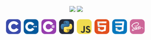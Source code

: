 <!--# [![Typing SVG](https://readme-typing-svg.demolab.com?font=JetBrains+Mono&weight=500&size=26&duration=2000&pause=5000&color=72F2EB&vCenter=true&random=false&width=480&lines=%F0%9F%91%8B+Hi%2C+I'm+Force+aka+Moonglow+!)](https://git.io/typing-svg)
-->
<!-- <div width="100%" align="center">
    <img src="aboba.jpg" width = "400px"/>
</div>
--!>

<!--# 💻 Tech Stack:-->

<!--# 📊 GitHub Stats:-->


<div align="center" >
<!--      <img src="https://github-readme-stats-pf5j.vercel.app/api?username=kirrishima&hide=issues&hide_border=true&theme=tokyonight&show_icons=true&bg_color=00000000" height="180px"/> -->
<picture>
  <source
    srcset="https://github-readme-stats-pf5j.vercel.app/api?username=kirrishima&hide=issues&hide_border=true&theme=tokyonight&show_icons=true&bg_color=00000000"
    media="(prefers-color-scheme: dark)"
  />
  <source
    srcset="https://github-readme-stats-pf5j.vercel.app/api?username=kirrishima&hide=issues&hide_border=true&theme=tokyonight&show_icons=true"
    media="(prefers-color-scheme: light), (prefers-color-scheme: no-preference)"
  />
  <img src="https://github-readme-stats.vercel.app/api?username=anuraghazra&show_icons=true" />
</picture>

<picture>
  <source
    srcset="https://github-readme-stats-pf5j.vercel.app/api/top-langs/?username=kirrishima&theme=tokyonight&hide_border=true&include_all_commits=true&count_private=true&layout=compact&exclude_repo=1-sem-labs&bg_color=00000000"
    media="(prefers-color-scheme: dark)"
  />
  <source
    srcset="https://github-readme-stats-pf5j.vercel.app/api/top-langs/?username=kirrishima&theme=tokyonight&hide_border=true&include_all_commits=true&count_private=true&layout=compact&exclude_repo=1-sem-labs"
    media="(prefers-color-scheme: light), (prefers-color-scheme: no-preference)"
  />
  <img src="https://github-readme-stats.vercel.app/api?username=anuraghazra&show_icons=true" />
</picture>
<!--      <img src="https://github-readme-stats-pf5j.vercel.app/api/top-langs/?username=kirrishima&theme=tokyonight&hide_border=true&include_all_commits=true&count_private=true&layout=compact&exclude_repo=1-sem-labs&bg_color=00000000" height="180px"/> -->
</div>

<br>

<div align="center">
  <img src="https://github.com/tandpfun/skill-icons/blob/main/icons/C.svg" width="40" height="40" alt="C" title="C"/>&nbsp;
  <img src="https://github.com/tandpfun/skill-icons/blob/main/icons/CPP.svg" width="40" height="40" alt="C++" title="C++"/>&nbsp;
  <img src="https://github.com/tandpfun/skill-icons/blob/main/icons/CS.svg" width="40" height="40" alt="C#" title="C#"/>&nbsp;
  <img src="https://github.com/tandpfun/skill-icons/blob/main/icons/Python-Dark.svg" width="40" height="40" alt="Python" title="Python"/>&nbsp;
  <img src="https://github.com/tandpfun/skill-icons/blob/main/icons/JavaScript.svg" width="40" height="40" alt="JavaScript" title="JavaScript"/>&nbsp;
  <img src="https://github.com/tandpfun/skill-icons/blob/main/icons/HTML.svg" width="40" height="40" alt="HTML5" title="HTML5"/>&nbsp;
  <img src="https://github.com/tandpfun/skill-icons/blob/main/icons/CSS.svg" width="40" height="40" alt="CSS3" title="CSS3"/>&nbsp;
  <img src="https://github.com/tandpfun/skill-icons/blob/main/icons/Sass.svg" width="40" height="40" alt="Sass" title="Sass"/>&nbsp;
</div>
